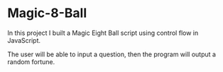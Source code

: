 # Magic-8-Ball

In this project I built a Magic Eight Ball script using control flow in JavaScript.  

The user will be able to input a question, then the program will output a random fortune.
